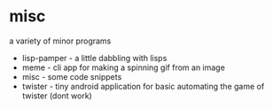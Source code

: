 # misc
a variety of minor programs

- lisp-pamper - a little dabbling with lisps
- meme - cli app for making a spinning gif from an image
- misc - some code snippets
- twister - tiny android application for basic automating the game of twister (dont work)
